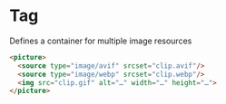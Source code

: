 # Tag <picture>

Defines a container for multiple image resources

```html
<picture>
  <source type="image/avif" srcset="clip.avif"/>
  <source type="image/webp" srcset="clip.webp"/>
  <img src="clip.gif" alt="…" width="…" height="…">
</picture>
```
